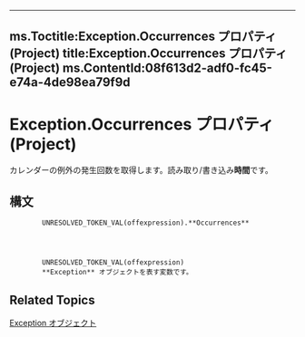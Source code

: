 

---
ms.Toctitle:Exception.Occurrences プロパティ (Project)
title:Exception.Occurrences プロパティ (Project)
ms.ContentId:08f613d2-adf0-fc45-e74a-4de98ea79f9d
---
# Exception.Occurrences プロパティ (Project)




カレンダーの例外の発生回数を取得します。読み取り/書き込み**時間**です。

## 構文

            UNRESOLVED_TOKEN_VAL(offexpression).**Occurrences**




            UNRESOLVED_TOKEN_VAL(offexpression)
            **Exception** オブジェクトを表す変数です。



## Related Topics

[Exception オブジェクト](105372cd-2e8b-0fd0-f565-0a75c907a40a.md)




